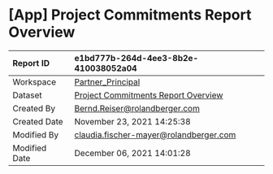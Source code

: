 



# [App] Project Commitments Report Overview

|Report ID|e1bd777b-264d-4ee3-8b2e-410038052a04|
| :--- | :--- |
|Workspace|[Partner_Principal](../Workspaces/Partner_Principal.md)|
|Dataset|[Project Commitments Report Overview](../Datasets/Project-Commitments-Report-Overview.md)|
|Created By|Bernd.Reiser@rolandberger.com|
|Created Date|November 23, 2021 14:25:38|
|Modified By|claudia.fischer-mayer@rolandberger.com|
|Modified Date|December 06, 2021 14:01:28|

